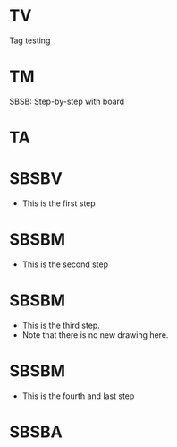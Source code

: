 # TV

Tag testing

# TM

SBSB: Step-by-step with board

# TA

<script>
    let viewBox = "0 0 300 200";
</script>

# SBSBV

- This is the first step

<script>
    "use strict";
    arrSnap[indexArrSnap++] = () => {
        step_by_step.drawAnimated("M50 100 L 150 100");
    }
</script>

# SBSBM

- This is the second step

<script>
    "use strict";
    arrSnap[indexArrSnap++] = () => {
        const pathDefinition = zintContentSnapUtility.describeArc(50, 100, 100, 0, 90);
        step_by_step.drawAnimated(pathDefinition, ZintContentSnapStepByStepDescription.PEN_HELPER);
    }
</script>

# SBSBM

- This is the third step.
- Note that there is no new drawing here.

<script>
    "use strict";
    arrSnap[indexArrSnap++] = () => {
        // nop
    }
</script>

# SBSBM

- This is the fourth and last step

<script>
    "use strict";
    const pen_red = {
        'stroke': "red",
        'stroke-width': "3",
    };
    arrSnap[indexArrSnap++] = () => {
        step_by_step.drawAnimated("M50 100 L 100 50", pen_red);
    }
</script>

# SBSBA
